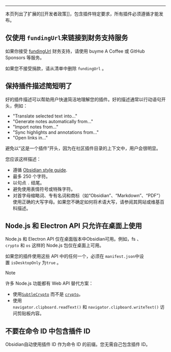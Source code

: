 
---
本页列出了扩展的[[开发者政策]]，包含插件特定要求，所有插件必须遵循才能发布。

## 仅使用 `fundingUrl`来链接到财务支持服务

如果你接受 [fundingUrl](https://docs.obsidian.md/Reference/Manifest#fundingUrl) 财务支持，请使用 buyme A Coffee 或 GitHub Sponsors 等服务。

如果您不接受捐款，请从清单中删除 `fundingUrl` 。

## 保持插件描述简短明了

好的插件描述可以帮助用户快速简洁地理解您的插件。好的描述通常以行动语句开头，例如：

- "Translate selected text into..."  
- "Generate notes automatically from..."  
- "Import notes from..."
- "Sync highlights and annotations from..."  
- "Open links in..."

避免以“这是一个插件”开头，因为在社区插件目录的上下文中，用户会很明显。

您应该这样描述：

- 遵循 [Obsidian style guide](https://help.obsidian.md/Contributing+to+Obsidian/Style+guide).  
- 最多 250 个字符。
- 以句点 `.` 结尾。
- 避免使用表情符号或特殊字符。
- 对首字母缩略词、专有名词和商标（如“Obsidian”、“Markdown”、“PDF”）使用正确的大写字母。如果您不确定如何将术语大写，请参阅其网站或维基百科描述。

## Node.js 和 Electron API 只允许在桌面上使用

Node.js 和 Electron API 仅在桌面版本中Obsidian可用。例如，fs 、`crypto` 和 `os` 这样的 Node.js 包仅在桌面上可用。

如果您的插件使用这些 API 中的任何一个，必须在 `manifest.json`中设置 `isDesktopOnly` 为`true` 。


> [!NOTE] 
> 
> 许多 Node.js 功能都有 Web API 替代方案：
> - 使用[`SubtleCrypto`](https://developer.mozilla.org/en-US/docs/Web/API/SubtleCrypto) 而不是 [`crypto`](https://nodejs.org/api/crypto.html)。  
> - 使用`navigator.clipboard.readText()` 和 `navigator.clipboard.writeText()` 访问剪贴板内容。

## 不要在命令 ID 中包含插件 ID

Obsidian自动使用插件 ID 作为命令 ID 的前缀。您无需自己包含插件 ID。
